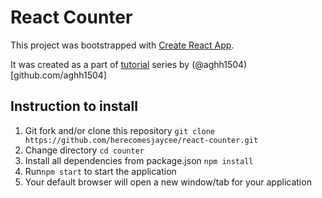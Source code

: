 # React Counter

This project was bootstrapped with [Create React App](https://github.com/facebookincubator/create-react-app).

It was created as a part of [tutorial](https://medium.com/@aghh1504/2-increment-and-decrease-number-onclick-react-5767b765103c) series by (@aghh1504)[github.com/aghh1504]


## Instruction to install
1) Git fork and/or clone this repository `git clone https://github.com/herecomesjaycee/react-counter.git`
2) Change directory `cd counter`
3) Install all dependencies from package.json `npm install`
4) Run`npm start` to start the application
5) Your default browser will open a new window/tab for your application 


